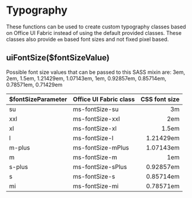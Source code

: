 # Typography
These functions can be used to create custom typography classes based on Office UI Fabric instead of using the default provided classes. These classes also provide `em` based font sizes and not fixed pixel based.

## uiFontSize($fontSizeValue)
Possible font size values that can be passed to this SASS mixin are:
3em, 2em, 1.5em, 1.21429em, 1.07143em, 1em, 0.92857em, 0.85714em, 0.78571em, 0.71429em

| $fontSizeParameter| Office UI Fabric class | CSS font size |
| ------------- | ------------- | -----:|
| su      | ms-fontSize-su  | 3m |
| xxl     | ms-fontSize-xxl |  2em  |
| xl      | ms-fontSize-xl  | 1.5em |
| l       | ms-fontSize-l   | 1.21429em  |
| m-plus  | ms-fontSize-mPlus | 1.07143em |
| m       | ms-fontSize-m |  1em  |
| s-plus  | ms-fontSize-sPlus | 0.92857em |
| s       | ms-fontSize-s | 0.85714em |
| mi      | ms-fontSize-mi | 0.78571em |